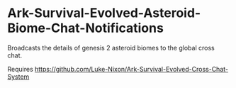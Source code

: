 # Ark-Survival-Evolved-Asteroid-Biome-Chat-Notifications

Broadcasts the details of genesis 2 asteroid biomes to the global cross chat. 

Requires https://github.com/Luke-Nixon/Ark-Survival-Evolved-Cross-Chat-System
